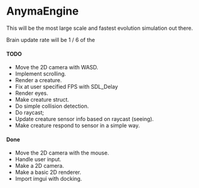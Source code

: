 # AnymaEngine 

This will be the most large scale and fastest evolution simulation out there. 

Brain update rate will be 1 / 6 of the 

#### TODO
- Move the 2D camera with WASD.
- Implement scrolling.
- Render a creature.
- Fix at user specified FPS with SDL_Delay
- Render eyes.
- Make creature struct.
- Do simple collision detection.
- Do raycast;
- Update creature sensor info based on raycast (seeing).
- Make creature respond to sensor in a simple way.

#### Done
- Move the 2D camera with the mouse.
- Handle user input.
- Make a 2D camera.
- Make a basic 2D renderer.
- Import imgui with docking.